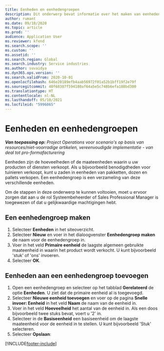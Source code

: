 ```yaml
---
title: Eenheden en eenhedengroepen
description: Dit onderwerp bevat informatie over het maken van eenheden en eenhedengroepen in Dynamics 365 Project Operations.
author: rumant
ms.date: 09/18/2020
ms.topic: article
ms.prod: ''
audience: Application User
ms.reviewer: kfend
ms.search.scope: ''
ms.custom: ''
ms.assetid: ''
ms.search.region: Global
ms.search.industry: Service industries
ms.author: suvaidya
ms.dyn365.ops.version: ''
ms.search.validFrom: 2020-10-01
ms.openlocfilehash: 646e20189efb4aab56972f01a52b1bff19f2e79f
ms.sourcegitcommit: 40f68387f594180af64a5e5c748b6efa188bd300
ms.translationtype: HT
ms.contentlocale: nl-NL
ms.lasthandoff: 05/10/2021
ms.locfileid: "5996065"
---
```

# <a name="units-and-unit-groups"></a>Eenheden en eenhedengroepen

_**Van toepassing op:** Project Operations voor scenario's op basis van resources/niet-voorradige artikelen, vereenvoudigde implementatie - van deal tot pro-formafacturering_

Eenheden zijn de hoeveelheden of de maateenheden waarin u uw producten of diensten verkoopt. Als u bijvoorbeeld benodigdheden voor tuinieren verkoopt, kunt u zaden in eenheden van pakketten, dozen en pallets verkopen. Een eenhedengroep is een verzameling van deze verschillende eenheden.

Om de stappen in deze onderwerp te kunnen voltooien, moet u ervoor zorgen dat aan u de rol Systeembeheerder of Sales Professional Manager is toegewezen of dat u gelijkwaardige machtigingen hebt.

## <a name="create-a-unit-group"></a>Een eenhedengroep maken

1. Selecteer **Eenheden** in het siteoverzicht.
2. Selecteer **Nieuw** en voer in het dialoogvenster **Eenhedengroep maken** de naam voor de eenhedengroep in.
3. Voer in het veld **Primaire eenheid** de laagste algemeen gebruikte maateenheid in waarin het product wordt verkocht. U kunt bijvoorbeeld 'stuk' of 'ons' invoeren.
4. Selecteer **OK**.

## <a name="add-units-to-a-unit-group"></a>Eenheden aan een eenhedengroep toevoegen

1. Open een eenhedengroep en selecteer op het tabblad **Gerelateerd** de optie **Eenheden**. U ziet dat de primaire eenheid al is toegevoegd.
2. Selecteer **Nieuwe eenheid toevoegen** en voer op de pagina **Snelle invoer: Eenheid** in het veld **Naam** de naam van de eenheid in.
3. Voer in het veld **Hoeveelheid** het aantal van de eenheid in. Als een doos bijvoorbeeld twee stuks bevat, voert u '2' in. 
4. Selecteer in de **Basiseenheid** een basiseenheid om de laagste maateenheid voor de eenheid in te stellen. U kunt bijvoorbeeld 'Stuk' selecteren.
5. Selecteer **Opslaan**:


[!INCLUDE[footer-include](../includes/footer-banner.md)]